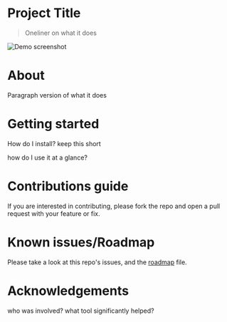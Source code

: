 # Project Title
> Oneliner on what it does

![Demo screenshot](./docs/assets/screenshot1.png)

# About
Paragraph version of what it does

# Getting started
How do I install? keep this short

how do I use it at a glance?

# Contributions guide
If you are interested in contributing, please fork the repo and open a pull request with your feature or fix.

# Known issues/Roadmap
Please take a look at this repo's issues, and the [roadmap](./docs/roadmap.md) file.

# Acknowledgements
who was involved? what tool significantly helped?
